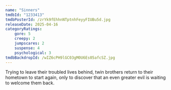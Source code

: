 ```yaml
---
name: "Sinners"
tmdbId: "1233413"
tmdbPosterId: /zrYk9fEhhnNTptnhFeyyFIUBu5d.jpg
releaseDate: 2025-04-16
categoryRatings:
    gore: 5
    creepy: 2
    jumpscares: 2
    suspense: 4
    psychological: 3
tmdbBackdropId: /wIZ6cPH9lGC03gM0U6Es05afcSZ.jpg
---
```

Trying to leave their troubled lives behind, twin brothers return to their hometown to start again, only to discover that an even greater evil is waiting to welcome them back.
